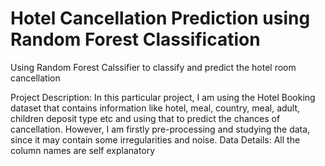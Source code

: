 # Hotel Cancellation Prediction using Random Forest Classification
Using Random Forest Calssifier to classify and predict the hotel room cancellation

Project Description:
In this particular project, I am using the Hotel Booking dataset that contains information like hotel, meal, country, meal, adult, children deposit type etc and using that to predict the chances of cancellation.
However, I am firstly pre-processing and studying the data, since it may contain some irregularities and noise.
Data Details:
All the column names are self explanatory
